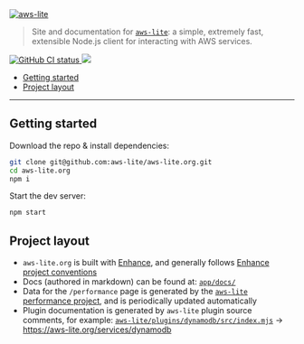 <a href="https://aws-lite.org">
  <picture>
    <source media="(prefers-color-scheme: dark)" srcset="https://github.com/aws-lite/aws-lite.org/raw/main/public/img/aws-lite_white.svg">
    <img alt="aws-lite" src="https://github.com/aws-lite/aws-lite.org/raw/main/public/img/aws-lite.svg">
  </picture>
</a>

> Site and documentation for [`aws-lite`](https://github.com/aws-lite/aws-lite): a simple, extremely fast, extensible Node.js client for interacting with AWS services.

<p>
  <a href="https://github.com/aws-lite/aws-lite.org/actions/workflows/build.yml?query=workflow:%22Node+CI%22">
    <img src=https://github.com/aws-lite/aws-lite.org/workflows/Node%20CI/badge.svg alt="GitHub CI status">
  </a>
  <a href="https://discord.com/invite/y5A2eTsCRX">
    <img src="https://img.shields.io/discord/880272256100601927.svg?label=Join%20our%20Discord&logo=discord&logoColor=ffffff&color=5865F2&labelColor=grey">
  </a>
</p>

- [Getting started](#getting-started)
- [Project layout](#project-layout)

---

## Getting started

Download the repo & install dependencies:

```sh
git clone git@github.com:aws-lite/aws-lite.org.git
cd aws-lite.org
npm i
```

Start the dev server:

```sh
npm start
```


## Project layout

- `aws-lite.org` is built with [Enhance](https://enhance.dev/), and generally follows [Enhance project conventions](https://enhance.dev/docs/conventions/structure)
- Docs (authored in markdown) can be found at: [`app/docs/`](https://github.com/aws-lite/aws-lite.org/tree/main/app/docs)
- Data for the `/performance` page is generated by the [`aws-lite` performance project](https://github.com/aws-lite/performance), and is periodically updated automatically
- Plugin documentation is generated by `aws-lite` plugin source comments, for example: [`aws-lite/plugins/dynamodb/src/index.mjs`](https://github.com/aws-lite/aws-lite/blob/main/plugins/dynamodb/src/index.mjs) → https://aws-lite.org/services/dynamodb
